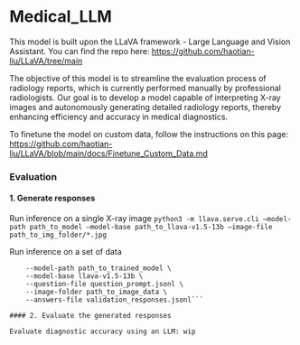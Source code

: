 # Medical_LLM

This model is built upon the LLaVA framework - Large Language and Vision Assistant. You can find the repo here: https://github.com/haotian-liu/LLaVA/tree/main

The objective of this model is to streamline the evaluation process of radiology reports, which is currently performed manually by professional radiologists. Our goal is to develop a model capable of interpreting X-ray images and autonomously generating detailed radiology reports, thereby enhancing efficiency and accuracy in medical diagnostics. 

To finetune the model on custom data, follow the instructions on this page: https://github.com/haotian-liu/LLaVA/blob/main/docs/Finetune_Custom_Data.md

### Evaluation
#### 1. Generate responses

Run inference on a single X-ray image
`python3 -m llava.serve.cli —model-path path_to_model —model-base path_to_llava-v1.5-13b —image-file path_to_img_folder/*.jpg`

Run inference on a set of data
```python3 LLaVA/llava/eval/model_vqa.py \
    --model-path path_to_trained_model \
    --model-base llava-v1.5-13b \
    --question-file question_prompt.jsonl \
    --image-folder path_to_image_data \
    --answers-file validation_responses.jsonl```

#### 2. Evaluate the generated responses

Evaluate diagnostic accuracy using an LLM: wip
